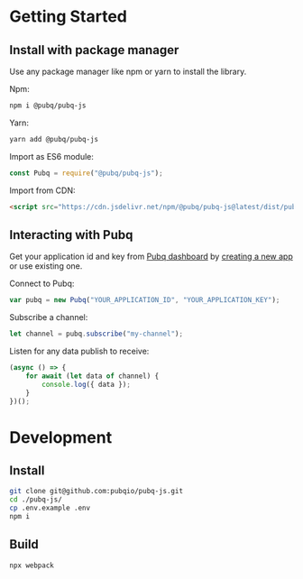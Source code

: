 # Getting Started

## Install with package manager

Use any package manager like npm or yarn to install the library.

Npm:

```bash
npm i @pubq/pubq-js
```

Yarn:

```bash
yarn add @pubq/pubq-js
```

Import as ES6 module:

```js
const Pubq = require("@pubq/pubq-js");
```

Import from CDN:

```html
<script src="https://cdn.jsdelivr.net/npm/@pubq/pubq-js@latest/dist/pubq.js"></script>
```

## Interacting with Pubq

Get your application id and key from [Pubq dashboard](https://dashboard.pubq.io) by [creating a new app](https://dashboard.pubq.io/applications/create) or use existing one.

Connect to Pubq:

```js
var pubq = new Pubq("YOUR_APPLICATION_ID", "YOUR_APPLICATION_KEY");
```

Subscribe a channel:

```js
let channel = pubq.subscribe("my-channel");
```

Listen for any data publish to receive:

```js
(async () => {
    for await (let data of channel) {
        console.log({ data });
    }
})();
```

# Development

## Install

```bash
git clone git@github.com:pubqio/pubq-js.git
cd ./pubq-js/
cp .env.example .env
npm i
```

## Build

```bash
npx webpack
```
